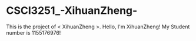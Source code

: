 # CSCI3251_-XihuanZheng-
This is the project of &lt; XihuanZheng >.
Hello, I'm XihuanZheng!
My Student number is 1155176976!
